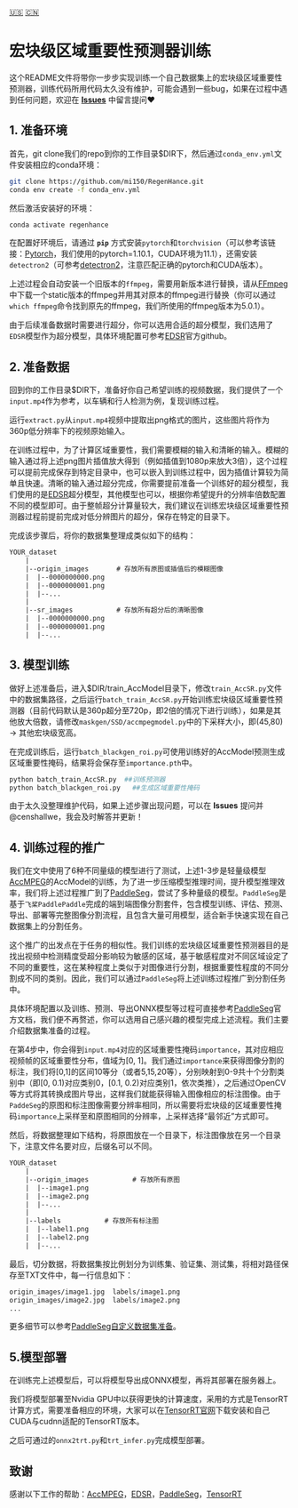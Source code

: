 [🇺🇸](/train.md "English") [🇨🇳](/train-cn.md "Simplified Chinese")

# 宏块级区域重要性预测器训练

这个README文件将带你一步步实现训练一个自己数据集上的宏块级区域重要性预测器，训练代码所用代码太久没有维护，可能会遇到一些bug，如果在过程中遇到任何问题，欢迎在 **[Issues](https://github.com/mi150/RegenHance/issues)** 中留言提问❤

## 1. 准备环境

首先，git clone我们的repo到你的工作目录$DIR下，然后通过`conda_env.yml`文件安装相应的conda环境：

```bash
git clone https://github.com/mi150/RegenHance.git
conda env create -f conda_env.yml
```

然后激活安装好的环境：

```bash
conda activate regenhance
```

在配置好环境后，请通过 **`pip`** 方式安装`pytorch`和`torchvision`（可以参考该链接：[Pytorch](https://pytorch.org/get-started/locally/)，我们使用的pytorch=1.10.1，CUDA环境为11.1），还需安装`detectron2`（可参考[detectron2](https://github.com/facebookresearch/detectron2/blob/main/INSTALL.md)，注意匹配正确的pytorch和CUDA版本）。

上述过程会自动安装一个旧版本的`ffmpeg`，需要用新版本进行替换，请从[FFmpeg](https://johnvansickle.com/ffmpeg/)中下载一个static版本的ffmpeg并用其对原本的ffmpeg进行替换（你可以通过`which ffmpeg`命令找到原先的ffmpeg，我们所使用的ffmpeg版本为5.0.1）。

由于后续准备数据时需要进行超分，你可以选用合适的超分模型，我们选用了`EDSR`模型作为超分模型，具体环境配置可参考[EDSR](https://github.com/sanghyun-son/EDSR-PyTorch)官方github。

## 2. 准备数据

回到你的工作目录$DIR下，准备好你自己希望训练的视频数据，我们提供了一个`input.mp4`作为参考，以车辆和行人检测为例，复现训练过程。

运行`extract.py`从`input.mp4`视频中提取出png格式的图片，这些图片将作为360p低分辨率下的视频原始输入。

在训练过程中，为了计算区域重要性，我们需要模糊的输入和清晰的输入。模糊的输入通过将上述png图片插值放大得到（例如插值到1080p来放大3倍），这个过程可以提前完成保存到特定目录中，也可以嵌入到训练过程中，因为插值计算较为简单且快速。清晰的输入通过超分完成，你需要提前准备一个训练好的超分模型，我们使用的是[EDSR](https://github.com/sanghyun-son/EDSR-PyTorch)超分模型，其他模型也可以，根据你希望提升的分辨率倍数配置不同的模型即可。由于整帧超分计算量较大，我们建议在训练宏块级区域重要性预测器过程前提前完成对低分辨图片的超分，保存在特定的目录下。

完成该步骤后，将你的数据集整理成类似如下的结构：

```tex
YOUR_dataset
    |
    |--origin_images       # 存放所有原图或插值后的模糊图像
    |  |--0000000000.png
    |  |--0000000001.png
    |  |--...
    |
    |--sr_images           # 存放所有超分后的清晰图像
    |  |--0000000000.png
    |  |--0000000001.png
    |  |--...
```

## 3. 模型训练

做好上述准备后，进入$DIR/train_AccModel目录下，修改`train_AccSR.py`文件中的数据集路径，之后运行`batch_train_AccSR.py`开始训练宏块级区域重要性预测器（目前代码默认是360p超分至720p，即2倍的情况下进行训练），如果是其他放大倍数，请修改`maskgen/SSD/accmpegmodel.py`中的下采样大小，即(45,80) -> 其他宏块级宽高。

在完成训练后，运行`batch_blackgen_roi.py`可使用训练好的AccModel预测生成区域重要性掩码，结果将会保存至`importance.pth`中。

```python
python batch_train_AccSR.py  ##训练预测器
python batch_blackgen_roi.py   ##生成区域重要性掩码
```

由于太久没整理维护代码，如果上述步骤出现问题，可以在 **Issues** 提问并@censhallwe，我会及时解答并更新！

## 4. 训练过程的推广

我们在文中使用了6种不同量级的模型进行了测试，上述1-3步是轻量级模型[AccMPEG](https://github.com/KuntaiDu/AccMPEG/)的AccModel的训练，为了进一步压缩模型推理时间，提升模型推理效率，我们将上述过程推广到了[PaddleSeg](https://github.com/PaddlePaddle/PaddleSeg)，尝试了多种量级的模型。`PaddleSeg`是基于`飞桨PaddlePaddle`完成的端到端图像分割套件，包含模型训练、评估、预测、导出、部署等完整图像分割流程，且包含大量可用模型，适合新手快速实现在自己数据集上的分割任务。

这个推广的出发点在于任务的相似性。我们训练的宏块级区域重要性预测器目的是找出视频中检测精度受超分影响较为敏感的区域，基于敏感程度对不同区域设定了不同的重要性，这在某种程度上类似于对图像进行分割，根据重要性程度的不同分割成不同的类别。因此，我们可以通过`PaddleSeg`将上述训练过程推广到分割任务中。

具体环境配置以及训练、预测、导出ONNX模型等过程可直接参考[PaddleSeg](https://github.com/PaddlePaddle/PaddleSeg)官方文档，我们便不再赘述，你可以选用自己感兴趣的模型完成上述流程。我们主要介绍数据集准备的过程。

在第4步中，你会得到`input.mp4`对应的区域重要性掩码`importance`，其对应相应视频帧的区域重要性分布，值域为[0, 1]。我们通过`importance`来获得图像分割的标注，我们将[0,1]的区间10等分（或者5,15,20等），分别映射到0-9共十个分割类别中（即[0, 0.1)对应类别0，[0.1, 0.2)对应类别1，依次类推），之后通过OpenCV等方式将其转换成图片导出，这样我们就能获得输入图像相应的标注图像。由于`PaddeSeg`的原图和标注图像需要分辨率相同，所以需要将宏块级的区域重要性掩码`importance`上采样至和原图相同的分辨率，上采样选择“最邻近”方式即可。

然后，将数据整理如下结构，将原图放在一个目录下，标注图像放在另一个目录下，注意文件名要对应，后缀名可以不同。

```tex
YOUR_dataset
    |
    |--origin_images           # 存放所有原图
    |  |--image1.png
    |  |--image2.png
    |  |--...
    |
    |--labels           # 存放所有标注图
    |  |--label1.png
    |  |--label2.png
    |  |--...
```

最后，切分数据，将数据集按比例划分为训练集、验证集、测试集，将相对路径保存至TXT文件中，每一行信息如下：

```tex
origin_images/image1.jpg  labels/image1.png
origin_images/image2.jpg  labels/image2.png
...
```

更多细节可以参考[PaddleSeg自定义数据集准备](https://github.com/PaddlePaddle/PaddleSeg/blob/release/2.9.1/docs/data/marker/marker_cn.md)。

## 5.模型部署

在训练完上述模型后，可以将模型导出成ONNX模型，再将其部署在服务器上。

我们将模型部署至Nvidia GPU中以获得更快的计算速度，采用的方式是TensorRT计算方式，需要准备相应的环境，大家可以在[TensorRT官网](https://developer.nvidia.com/tensorrt)下载安装和自己CUDA与cudnn适配的TensorRT版本。

之后可通过的`onnx2trt.py`和`trt_infer.py`完成模型部署。

## 致谢

感谢以下工作的帮助：[AccMPEG](https://github.com/KuntaiDu/AccMPEG/)，[EDSR](https://github.com/sanghyun-son/EDSR-PyTorch)，[PaddleSeg](https://github.com/PaddlePaddle/PaddleSeg)，[TensorRT](https://github.com/NVIDIA/TensorRT)